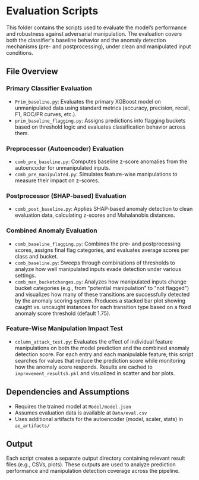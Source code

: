 # Evaluation Scripts

This folder contains the scripts used to evaluate the model’s performance and robustness against adversarial manipulation. The evaluation covers both the classifier's baseline behavior and the anomaly detection mechanisms (pre- and postprocessing), under clean and manipulated input conditions.

## File Overview

### Primary Classifier Evaluation
- `Prim_baseline.py`: Evaluates the primary XGBoost model on unmanipulated data using standard metrics (accuracy, precision, recall, F1, ROC/PR curves, etc.).
- `prim_baseline_flagging.py`: Assigns predictions into flagging buckets based on threshold logic and evaluates classification behavior across them.

### Preprocessor (Autoencoder) Evaluation
- `comb_pre_baseline.py`: Computes baseline z-score anomalies from the autoencoder for unmanipulated inputs.
- `comb_pre_manipulated.py`: Simulates feature-wise manipulations to measure their impact on z-scores.

### Postprocessor (SHAP-based) Evaluation
- `comb_post_baseline.py`: Applies SHAP-based anomaly detection to clean evaluation data, calculating z-scores and Mahalanobis distances.

### Combined Anomaly Evaluation
- `comb_baseline_flagging.py`: Combines the pre- and postprocessing scores, assigns final flag categories, and evaluates average scores per class and bucket.
- `comb_baseline.py`: Sweeps through combinations of thresholds to analyze how well manipulated inputs evade detection under various settings.
- `comb_man_bucketchanges.py`: Analyzes how manipulated inputs change bucket categories (e.g., from "potential manipulation" to "not flagged") and visualizes how many of these transitions are successfully detected by the anomaly scoring system. Produces a stacked bar plot showing caught vs. uncaught instances for each transition type based on a fixed anomaly score threshold (default 1.75).

### Feature-Wise Manipulation Impact Test
- `column_attack_test.py`: Evaluates the effect of individual feature manipulations on both the model prediction and the combined anomaly detection score. For each entry and each manipulable feature, this script searches for values that reduce the prediction score while monitoring how the anomaly score responds. Results are cached to `improvement_results5.pkl` and visualized in scatter and bar plots.

## Dependencies and Assumptions

- Requires the trained model at `Model/model.json`
- Assumes evaluation data is available at `Data/eval.csv`
- Uses additional artifacts for the autoencoder (model, scaler, stats) in `ae_artifacts/`

## Output

Each script creates a separate output directory containing relevant result files (e.g., CSVs, plots). These outputs are used to analyze prediction performance and manipulation detection coverage across the pipeline.
